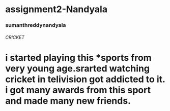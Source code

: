 # assignment2-Nandyala
### sumanthreddynandyala ###
###### CRICKET 
# i started playing this *sports from very young age.srarted watching cricket in telivision got addicted to it. i got many awards from this sport and made many new friends.